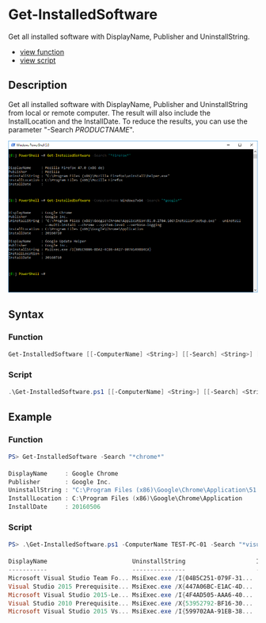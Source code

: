 # Get-InstalledSoftware

Get all installed software with DisplayName, Publisher and UninstallString.

* [view function](https://github.com/BornToBeRoot/PowerShell/blob/master/Module/LazyAdmin/Functions/Get-InstalledSoftware.ps1)
* [view script](https://github.com/BornToBeRoot/PowerShell/blob/master/Scripts/Get-InstalledSoftware.ps1)

## Description

 Get all installed software with DisplayName, Publisher and UninstallString from local or remote computer. The result will also include the InstallLocation and the InstallDate. To reduce the results, you can use the parameter "-Search *PRODUCTNAME*".

![Screenshot](Images/Get-InstalledSoftware.png?raw=true "Get-InstalledSoftware")

## Syntax 

### Function

```powershell
Get-InstalledSoftware [[-ComputerName] <String>] [[-Search] <String>] [[-Credential] <PSCredential>] [<CommonParameters>]
```

### Script

```powershell
.\Get-InstalledSoftware.ps1 [[-ComputerName] <String>] [[-Search] <String>] [[-Credential] <PSCredential>] [<CommonParameters>]
```

## Example

### Function

```powershell
PS> Get-InstalledSoftware -Search "*chrome*"

DisplayName     : Google Chrome
Publisher       : Google Inc.
UninstallString : "C:\Program Files (x86)\Google\Chrome\Application\51.0.2704.103\Installer\setup.exe" --uninstall --multi-install --chrome --system-level
InstallLocation : C:\Program Files (x86)\Google\Chrome\Application
InstallDate     : 20160506
```

### Script

```powershell
PS> .\Get-InstalledSoftware.ps1 -ComputerName TEST-PC-01 -Search "*visual studio*" | Format-Table

DisplayName                        UninstallString                    InstallLocation                    InstallDate
-----------                        ---------------                    ---------------                    -----------
Microsoft Visual Studio Team Fo... MsiExec.exe /I{04B5C251-079F-31...                                    20151217
Visual Studio 2015 Prerequisite... MsiExec.exe /X{447A06BC-E1AC-4D...                                    20151217
Microsoft Visual Studio 2015-Le... MsiExec.exe /I{4F4AD505-AAA6-40...                                    20151217
Visual Studio 2010 Prerequisite... MsiExec.exe /X{53952792-BF16-30...                                    20150914
Microsoft Visual Studio 2015 Vs... MsiExec.exe /I{599702AA-91EB-38...                                    20151217
```